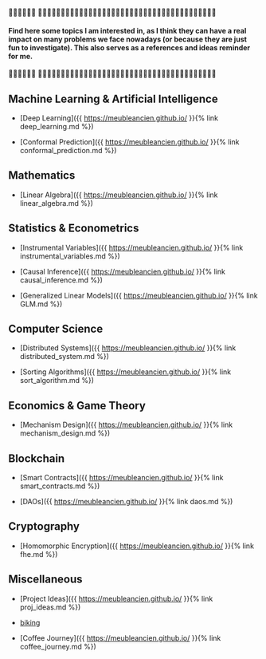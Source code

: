 🔧🔧🔧🔧🔧🔧 🔧🔧🔧🔧🔧🔧🔧🔧🔧🔧🔧🔧🔧🔧🔧🔧🔧🔧🔧🔧🔧🔧🔧🔧🔧🔧🔧🔧🔧🔧🔧🔧🔧🔧🔧🔧🔧🔧🔧                                                                                                                                                                         
#### Find here some topics I am interested in, as I think they can have a real impact on many problems we face nowadays (or because they are just fun to investigate). This also serves as a references and ideas reminder for me.
                                                                                                                                                                      
🔧🔧🔧🔧🔧🔧 🔧🔧🔧🔧🔧🔧🔧🔧🔧🔧🔧🔧🔧🔧🔧🔧🔧🔧🔧🔧🔧🔧🔧🔧🔧🍓🔧🔧🔧🔧🔧🔧🔧🔧🔧🔧🔧🔧🔧

## Machine Learning & Artificial Intelligence

* [Deep Learning]({{ https://meubleancien.github.io/ }}{% link deep_learning.md %})

* [Conformal Prediction]({{ https://meubleancien.github.io/ }}{% link conformal_prediction.md %})


## Mathematics

* [Linear Algebra]({{ https://meubleancien.github.io/ }}{% link linear_algebra.md %})


## Statistics & Econometrics

* [Instrumental Variables]({{ https://meubleancien.github.io/ }}{% link instrumental_variables.md %})

* [Causal Inference]({{ https://meubleancien.github.io/ }}{% link causal_inference.md %})

* [Generalized Linear Models]({{ https://meubleancien.github.io/ }}{% link GLM.md %})


## Computer Science

* [Distributed Systems]({{ https://meubleancien.github.io/ }}{% link distributed_system.md %})

* [Sorting Algorithms]({{ https://meubleancien.github.io/ }}{% link sort_algorithm.md %})


## Economics & Game Theory

* [Mechanism Design]({{ https://meubleancien.github.io/ }}{% link mechanism_design.md %})


## Blockchain 

* [Smart Contracts]({{ https://meubleancien.github.io/ }}{% link smart_contracts.md %})

* [DAOs]({{ https://meubleancien.github.io/ }}{% link daos.md %})

## Cryptography

* [Homomorphic Encryption]({{ https://meubleancien.github.io/ }}{% link fhe.md %})

## Miscellaneous

* [Project Ideas]({{ https://meubleancien.github.io/ }}{% link proj_ideas.md %}) 

* [biking](https://pedalchile.com/blog/cycling-vs-walking)

* [Coffee Journey]({{ https://meubleancien.github.io/ }}{% link coffee_journey.md %})


  




